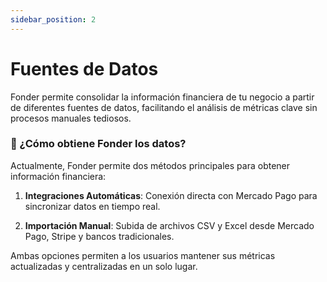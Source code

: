 ```yaml
---
sidebar_position: 2
---
```


# Fuentes de Datos

Fonder permite consolidar la información financiera de tu negocio a partir de diferentes fuentes de datos, facilitando el análisis de métricas clave sin procesos manuales tediosos.

### 📌 ¿Cómo obtiene Fonder los datos?

Actualmente, Fonder permite dos métodos principales para obtener información financiera:

1. **Integraciones Automáticas**: Conexión directa con Mercado Pago para sincronizar datos en tiempo real.

2. **Importación Manual**: Subida de archivos CSV y Excel desde Mercado Pago, Stripe y bancos tradicionales.

Ambas opciones permiten a los usuarios mantener sus métricas actualizadas y centralizadas en un solo lugar.